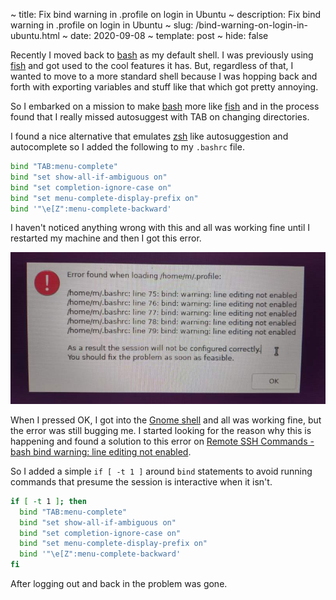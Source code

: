 ~ title: Fix bind warning in .profile on login in Ubuntu
~ description: Fix bind warning in .profile on login in Ubuntu
~ slug: /bind-warning-on-login-in-ubuntu.html
~ date: 2020-09-08
~ template: post
~ hide: false

Recently I moved back to [bash](https://www.gnu.org/software/bash/) as my default shell. I was previously using [fish](https://fishshell.com/) and got used to the cool features it has. But, regardless of that, I wanted to move to a more standard shell because I was hopping back and forth with exporting variables and stuff like that which got pretty annoying.

So I embarked on a mission to make [bash](https://www.gnu.org/software/bash/) more like [fish](https://fishshell.com/) and in the process found that I really missed autosuggest with TAB on changing directories.

I found a nice alternative that emulates [zsh](http://zsh.sourceforge.net/) like autosuggestion and autocomplete so I added the following to my `.bashrc` file.

```bash
bind "TAB:menu-complete"
bind "set show-all-if-ambiguous on"
bind "set completion-ignore-case on"
bind "set menu-complete-display-prefix on"
bind '"\e[Z":menu-complete-backward'
```

I haven't noticed anything wrong with this and all was working fine until I restarted my machine and then I got this error.

![Profile bind error](/assets/profile-bind-error/error.jpg)

When I pressed OK, I got into the [Gnome shell](https://wiki.gnome.org/Projects/GnomeShell) and all was working fine, but the error was still bugging me. I started looking for the reason why this is happening and found a solution to this error on [Remote SSH Commands - bash bind warning: line editing not enabled](https://superuser.com/a/892682).

So I added a simple `if [ -t 1 ]` around `bind` statements to avoid running commands that presume the session is interactive when it isn't.

```bash
if [ -t 1 ]; then
  bind "TAB:menu-complete"
  bind "set show-all-if-ambiguous on"
  bind "set completion-ignore-case on"
  bind "set menu-complete-display-prefix on"
  bind '"\e[Z":menu-complete-backward'
fi
```

After logging out and back in the problem was gone.
